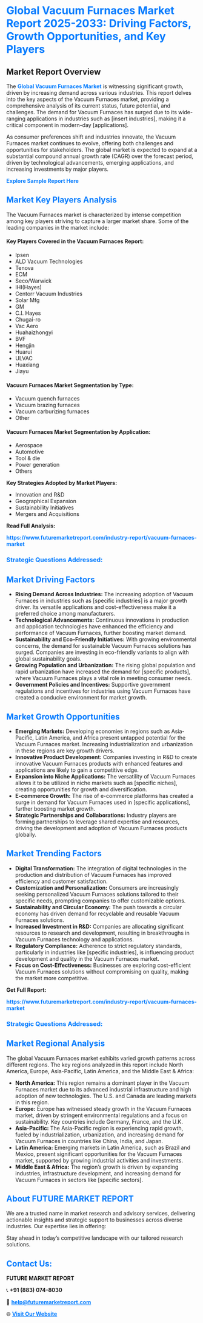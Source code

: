 <h1 style="color: #007BFF;">Global Vacuum Furnaces Market Report 2025-2033: Driving Factors, Growth Opportunities, and Key Players</h1>

<section id="overview">
<h2>Market Report Overview</h2>
<p>The <a href="https://www.futuremarketreport.com/industry-report/vacuum-furnaces-market" style="color: #007BFF; text-decoration: none;"><strong>Global Vacuum Furnaces Market</strong></a> is witnessing significant growth, driven by increasing demand across various industries. This report delves into the key aspects of the Vacuum Furnaces market, providing a comprehensive analysis of its current status, future potential, and challenges. The demand for Vacuum Furnaces has surged due to its wide-ranging applications in industries such as [insert industries], making it a critical component in modern-day [applications].</p>
<p>As consumer preferences shift and industries innovate, the Vacuum Furnaces market continues to evolve, offering both challenges and opportunities for stakeholders. The global market is expected to expand at a substantial compound annual growth rate (CAGR) over the forecast period, driven by technological advancements, emerging applications, and increasing investments by major players.</p>
</section>

<section id="overview">
<p><a href="https://www.futuremarketreport.com/request-sample/reportId=60868" style="color: #007BFF; text-decoration: none;"><strong>Explore Sample Report Here</strong></a></p>
</section>

<section id="key-players">
<h2 style="color: #007BFF;">Market Key Players Analysis</h2>
<p>The Vacuum Furnaces market is characterized by intense competition among key players striving to capture a larger market share. Some of the leading companies in the market include:</p>
<h4>Key Players Covered in the Vacuum Furnaces Report:</h4>
<ul><li>Ipsen</li><li>ALD Vacuum Technologies</li><li>Tenova</li><li>ECM</li><li>Seco/Warwick</li><li>IHI(Hayes)</li><li>Centorr Vacuum Industries</li><li>Solar Mfg</li><li>GM</li><li>C.I. Hayes</li><li>Chugai-ro</li><li>Vac Aero</li><li>Huahaizhongyi</li><li>BVF</li><li>Hengjin</li><li>Huarui</li><li>ULVAC</li><li>Huaxiang</li><li>Jiayu</li></ul>
<h4>Vacuum Furnaces Market Segmentation by Type:</h4>
<ul><li>Vacuum quench furnaces</li><li>Vacuum brazing furnaces</li><li>Vacuum carburizing furnaces</li><li>Other</li></ul>

<h4>Vacuum Furnaces Market Segmentation by Application:</h4>
<ul><li>Aerospace</li><li>Automotive</li><li>Tool &amp; die</li><li>Power generation</li><li>Others</li></ul>
<p><strong>Key Strategies Adopted by Market Players:</strong></p>
<ul>
<li>Innovation and R&D</li>
<li>Geographical Expansion</li>
<li>Sustainability Initiatives</li>
<li>Mergers and Acquisitions</li>
</ul>
</section>

<section>
<p><strong>Read Full Analysis: </strong></p><a href="https://www.futuremarketreport.com/industry-report/vacuum-furnaces-market" style="color: #007BFF; text-decoration: none;"><strong>https://www.futuremarketreport.com/industry-report/vacuum-furnaces-market</strong></a>
<h3 style="color: #007BFF;">Strategic Questions Addressed:</h3>
</section>

<section id="driving-factors">
<h2 style="color: #007BFF;">Market Driving Factors</h2>
<ul>
<li><strong>Rising Demand Across Industries:</strong> The increasing adoption of Vacuum Furnaces in industries such as [specific industries] is a major growth driver. Its versatile applications and cost-effectiveness make it a preferred choice among manufacturers.</li>
<li><strong>Technological Advancements:</strong> Continuous innovations in production and application technologies have enhanced the efficiency and performance of Vacuum Furnaces, further boosting market demand.</li>
<li><strong>Sustainability and Eco-Friendly Initiatives:</strong> With growing environmental concerns, the demand for sustainable Vacuum Furnaces solutions has surged. Companies are investing in eco-friendly variants to align with global sustainability goals.</li>
<li><strong>Growing Population and Urbanization:</strong> The rising global population and rapid urbanization have increased the demand for [specific products], where Vacuum Furnaces plays a vital role in meeting consumer needs.</li>
<li><strong>Government Policies and Incentives:</strong> Supportive government regulations and incentives for industries using Vacuum Furnaces have created a conducive environment for market growth.</li>
</ul>
</section>

<section id="growth-opportunities">
<h2 style="color: #007BFF;">Market Growth Opportunities</h2>
<ul>
<li><strong>Emerging Markets:</strong> Developing economies in regions such as Asia-Pacific, Latin America, and Africa present untapped potential for the Vacuum Furnaces market. Increasing industrialization and urbanization in these regions are key growth drivers.</li>
<li><strong>Innovative Product Development:</strong> Companies investing in R&D to create innovative Vacuum Furnaces products with enhanced features and applications are likely to gain a competitive edge.</li>
<li><strong>Expansion into Niche Applications:</strong> The versatility of Vacuum Furnaces allows it to be utilized in niche markets such as [specific niches], creating opportunities for growth and diversification.</li>
<li><strong>E-commerce Growth:</strong> The rise of e-commerce platforms has created a surge in demand for Vacuum Furnaces used in [specific applications], further boosting market growth.</li>
<li><strong>Strategic Partnerships and Collaborations:</strong> Industry players are forming partnerships to leverage shared expertise and resources, driving the development and adoption of Vacuum Furnaces products globally.</li>
</ul>
</section>

<section id="trending-factors">
<h2 style="color: #007BFF;">Market Trending Factors</h2>
<ul>
<li><strong>Digital Transformation:</strong> The integration of digital technologies in the production and distribution of Vacuum Furnaces has improved efficiency and customer satisfaction.</li>
<li><strong>Customization and Personalization:</strong> Consumers are increasingly seeking personalized Vacuum Furnaces solutions tailored to their specific needs, prompting companies to offer customizable options.</li>
<li><strong>Sustainability and Circular Economy:</strong> The push towards a circular economy has driven demand for recyclable and reusable Vacuum Furnaces solutions.</li>
<li><strong>Increased Investment in R&D:</strong> Companies are allocating significant resources to research and development, resulting in breakthroughs in Vacuum Furnaces technology and applications.</li>
<li><strong>Regulatory Compliance:</strong> Adherence to strict regulatory standards, particularly in industries like [specific industries], is influencing product development and quality in the Vacuum Furnaces market.</li>
<li><strong>Focus on Cost-Effectiveness:</strong> Businesses are exploring cost-efficient Vacuum Furnaces solutions without compromising on quality, making the market more competitive.</li>
</ul>
</section>

<section>
<p><strong>Get Full Report: </strong></p><a href="https://www.futuremarketreport.com/industry-report/vacuum-furnaces-market" style="color: #007BFF; text-decoration: none;"><strong>https://www.futuremarketreport.com/industry-report/vacuum-furnaces-market</strong></a>
<h3 style="color: #007BFF;">Strategic Questions Addressed:</h3>
</section>


<section id="regional-analysis">
<h2 style="color: #007BFF;">Market Regional Analysis</h2>
<p>The global Vacuum Furnaces market exhibits varied growth patterns across different regions. The key regions analyzed in this report include North America, Europe, Asia-Pacific, Latin America, and the Middle East & Africa:</p>
<ul>
<li><strong>North America:</strong> This region remains a dominant player in the Vacuum Furnaces market due to its advanced industrial infrastructure and high adoption of new technologies. The U.S. and Canada are leading markets in this region.</li>
<li><strong>Europe:</strong> Europe has witnessed steady growth in the Vacuum Furnaces market, driven by stringent environmental regulations and a focus on sustainability. Key countries include Germany, France, and the U.K.</li>
<li><strong>Asia-Pacific:</strong> The Asia-Pacific region is experiencing rapid growth, fueled by industrialization, urbanization, and increasing demand for Vacuum Furnaces in countries like China, India, and Japan.</li>
<li><strong>Latin America:</strong> Emerging markets in Latin America, such as Brazil and Mexico, present significant opportunities for the Vacuum Furnaces market, supported by growing industrial activities and investments.</li>
<li><strong>Middle East & Africa:</strong> The region’s growth is driven by expanding industries, infrastructure development, and increasing demand for Vacuum Furnaces in sectors like [specific sectors].</li>
</ul>
</section>

<footer>
<h2 style="color: #007BFF;">About FUTURE MARKET REPORT</h2>
<p>We are a trusted name in market research and advisory services, delivering actionable insights and strategic support to businesses across diverse industries. Our expertise lies in offering:</p>

<p>Stay ahead in today’s competitive landscape with our tailored research solutions.</p>

<h2 style="color: #007BFF;">Contact Us:</h2>
<p><strong>FUTURE MARKET REPORT</strong></p>
<p>📞 <strong>+91 (883) 074-8030</strong></p>
<p>📧 <strong><a href="mailto:help@futuremarketreport.com" style="color: #007BFF;">help@futuremarketreport.com</a></strong></p>
<p>🌐 <strong><a href="https://www.futuremarketreport.com/" style="color: #007BFF;">Visit Our Website</a></strong></p>
</footer>